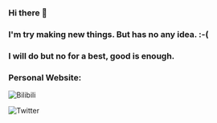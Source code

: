 ### Hi there 👋
### I'm try making new things. But has no any idea. :-(
### I will do but no for a best, good is enough.

### Personal Website:
![Bilibili](https://space.bilibili.com/400342138)

![Twitter](https:www.twitter.com/MetallicAllex)

<!--
**MetallicAllex/metallicallex** is a ✨ _special_ ✨ repository because its `README.md` (this file) appears on your GitHub profile.

Here are some ideas to get you started:

- 🔭 I’m currently working on ...
- 🌱 I’m currently learning ...
- 👯 I’m looking to collaborate on ...
- 🤔 I’m looking for help with ...
- 💬 Ask me about ...
- 📫 How to reach me: ...
- 😄 Pronouns: ...
- ⚡ Fun fact: ...
-->
